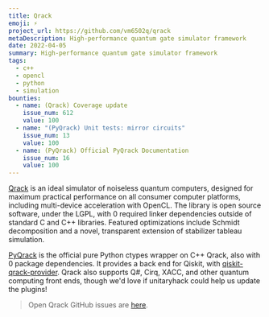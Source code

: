 ```yaml
---
title: Qrack
emoji: ⚡
project_url: https://github.com/vm6502q/qrack
metaDescription: High-performance quantum gate simulator framework
date: 2022-04-05
summary: High-performance quantum gate simulator framework
tags:
  - c++
  - opencl
  - python
  - simulation
bounties:
  - name: (Qrack) Coverage update
    issue_num: 612
    value: 100
  - name: "(PyQrack) Unit tests: mirror circuits"
    issue_num: 13
    value: 100
  - name: (PyQrack) Official PyQrack Documentation
    issue_num: 16
    value: 100
---
```



[Qrack](https://github.com/vm6502q/qrack) is an ideal simulator of noiseless quantum computers, designed for maximum practical performance on all consumer computer platforms, including multi-device acceleration with OpenCL. The library is open source software, under the LGPL, with 0 required linker dependencies outside of standard C and C++ libraries. Featured optimizations include Schmidt decomposition and a novel, transparent extension of stabilizer tableau simulation.

[PyQrack](https://github.com/vm6502q/pyqrack) is the official pure Python ctypes wrapper on C++ Qrack, also with 0 package dependencies. It provides a back end for Qiskit, with [qiskit-qrack-provider](https://github.com/vm6502q/qiskit-qrack-provider). Qrack also supports Q#, Cirq, XACC, and other quantum computing front ends, though we'd love if unitaryhack could help us update the plugins!

> Open Qrack GitHub issues are [here](https://github.com/vm6502q/qrack/issues).
